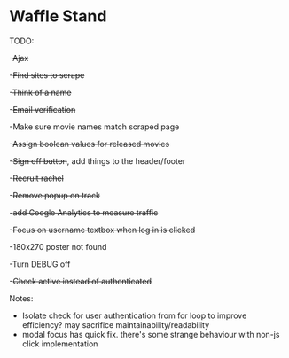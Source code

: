 Waffle Stand
==============
TODO:

-~~Ajax~~

-~~Find sites to scrape~~

-~~Think of a name~~

-~~Email verification~~

-Make sure movie names match scraped page

-~~Assign boolean values for released movies~~

-~~Sign off button~~, add things to the header/footer

-~~Recruit rachel~~

-~~Remove popup on track~~

-~~add Google Analytics to measure traffic~~

-~~Focus on username textbox when log in is clicked~~

-180x270 poster not found

-Turn DEBUG off

-~~Check active instead of authenticated~~

Notes:

- Isolate check for user authentication from for loop to improve efficiency? may sacrifice maintainability/readability
- modal focus has quick fix. there's some strange behaviour with non-js click implementation
